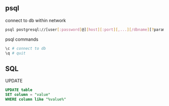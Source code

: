 ## psql

connect to db within network
```bash
psql postgresql://[user[:password]@][host][:port][,...][/dbname][?param1=value1&...]
```

psql commands
```bash
\c # connect to db
\q # quit
```

## SQL

UPDATE
```SQL
UPDATE table
SET column = "value"
WHERE column like "%value%"
```